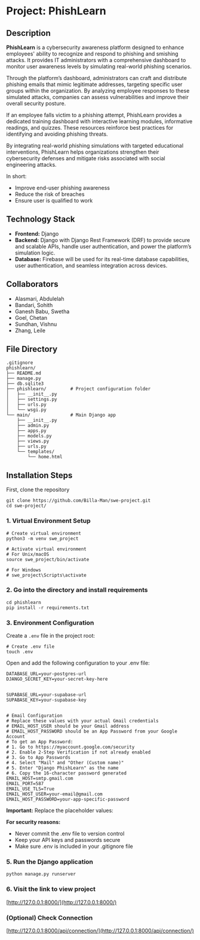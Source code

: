 # Project: PhishLearn
## Description
**PhishLearn** is a cybersecurity awareness platform designed to enhance employees' ability to recognize and respond to phishing and smishing attacks. It provides IT administrators with a comprehensive dashboard to monitor user awareness levels by simulating real-world phishing scenarios.

Through the platform’s dashboard, administrators can craft and distribute phishing emails that mimic legitimate addresses, targeting specific user groups within the organization. By analyzing employee responses to these simulated attacks, companies can assess vulnerabilities and improve their overall security posture.

If an employee falls victim to a phishing attempt, PhishLearn provides a dedicated training dashboard with interactive learning modules, informative readings, and quizzes. These resources reinforce best practices for identifying and avoiding phishing threats.

By integrating real-world phishing simulations with targeted educational interventions, PhishLearn helps organizations strengthen their cybersecurity defenses and mitigate risks associated with social engineering attacks.

In short:

- Improve end-user phishing awareness
- Reduce the risk of breaches
- Ensure user is qualified to work 

## Technology Stack
- **Frontend:** Django
- **Backend:** Django with Django Rest Framework (DRF) to provide secure and scalable APIs, handle user authentication, and power the platform’s simulation logic.
- **Database:** Firebase will be used for its real-time database capabilities, user authentication, and seamless integration across devices.


## Collaborators
- Alasmari, Abdulelah
- Bandari, Sohith
- Ganesh Babu, Swetha
- Goel, Chetan
- Sundhan, Vishnu
- Zhang, Leile

## File Directory
```
.gitignore
phishlearn/
├── README.md
├── manage.py
├── db.sqlite3
├── phishlearn/         # Project configuration folder
│   ├── __init__.py
│   ├── settings.py
│   ├── urls.py
│   └── wsgi.py
└── main/               # Main Django app
    ├── __init__.py
    ├── admin.py
    ├── apps.py
    ├── models.py
    ├── views.py
    ├── urls.py
    └── templates/
        └── home.html
```

## Installation Steps

First, clone the repository
```
git clone https://github.com/Billa-Man/swe-project.git
cd swe-project/
```

### 1. Virtual Environment Setup
```
# Create virtual environment
python3 -m venv swe_project

# Activate virtual environment
# For Unix/macOS
source swe_project/bin/activate

# For Windows
# swe_project\Scripts\activate
```

### 2. Go into the directory and install requirements
```
cd phishlearn
pip install -r requirements.txt
```

### 3. Environment Configuration
Create a `.env` file in the project root:
```
# Create .env file
touch .env
```
Open and add the following configuration to your .env file:
```
DATABASE_URL=your-postgres-url
DJANGO_SECRET_KEY=your-secret-key-here


SUPABASE_URL=your-supabase-url
SUPABASE_KEY=your-supabase-key
        

# Email Configuration
# Replace these values with your actual Gmail credentials
# EMAIL_HOST_USER should be your Gmail address
# EMAIL_HOST_PASSWORD should be an App Password from your Google Account
# To get an App Password:
# 1. Go to https://myaccount.google.com/security
# 2. Enable 2-Step Verification if not already enabled
# 3. Go to App Passwords
# 4. Select "Mail" and "Other (Custom name)"
# 5. Enter "Django PhishLearn" as the name
# 6. Copy the 16-character password generated
EMAIL_HOST=smtp.gmail.com
EMAIL_PORT=587
EMAIL_USE_TLS=True
EMAIL_HOST_USER=your-email@gmail.com
EMAIL_HOST_PASSWORD=your-app-specific-password 
```
**Important:** Replace the placeholder values:

**For security reasons:**
- Never commit the .env file to version control
- Keep your API keys and passwords secure
- Make sure .env is included in your .gitignore file

### 5. Run the Django application
```
python manage.py runserver
```

### 6. Visit the link to view project 
[http://127.0.0.1:8000/](http://127.0.0.1:8000/)

### (Optional) Check Connection
[http://127.0.0.1:8000/api/connection/](http://127.0.0.1:8000/api/connection/)
